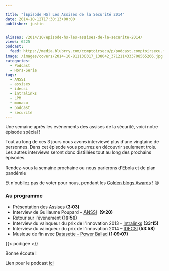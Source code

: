 ```yaml
---

title: "[Episode HS] Les Assises de la Sécurité 2014"
date: 2014-10-12T17:30:13+00:00
publisher: justin


aliases: /2014/10/episode-hs-les-assises-de-la-securite-2014/
views: 6225
podcast:
  feed: https://media.blubrry.com/comptoirsecu/p/podcast.comptoirsecu.fr/CSEC.HS03.2014-10-12.ASSISES.mp3
image: /images/covers/2014-10-811130317_138042_3712114333708565266.jpg
categories:
  - Podcast
  - Hors-Serie
tags:
  - ANSSI
  - assises
  - idecsi
  - intralinks
  - LPM
  - monaco
  - podcast
  - sécurité
---
```


Une semaine après les événements des assises de la sécurité, voici notre épisode spécial !

Tout au long de ces 3 jours nous avons interviewé plus d'une vingtaine de personnes. Dans cet épisode vous pourrez en découvrir seulement trois. Les autres interviews seront donc distillées tout au long des prochains épisodes.

Rendez-vous la semaine prochaine ou nous parlerons d'Ebola et de plan pandémie

Et n'oubliez pas de voter pour nous, pendant les [Golden blogs Awards](http://www.golden-blog-awards.fr/blogs/le-comptoir-secu.html) ! 😉

### Au programme

  * Présentation des [Assises](http://www.les-assises-de-la-securite.com/) **(3:03)**
  * Interview de Guillaume Poupard – [ANSSI](http://www.ssi.gouv.fr/)  **(9:20)**
  * Retour sur l'événement **(16:56)**
  * Interview du vainqueur du prix de l'innovation 2013 – [Intralinks](http://www.intralinks.com/) **(33:15)**
  * Interview du vainqueur du prix de l'innovation 2014 – [IDECSI](http://www.idecsi.com/fr) **(53:58)**
  * Musique de fin avec [Datasette – Power Ballad](https://soundcloud.com/datashat/power-ballad) **(1:09:07)**


  {{< podigee >}}







Bonne écoute !

Lien pour le podcast [ici](https://media.blubrry.com/comptoirsecu/p/podcast.comptoirsecu.fr/CSEC.HS03.2014-10-12.ASSISES.mp3)
